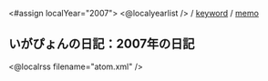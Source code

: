 <#assign localYear="2007">
<@localyearlist /> / [keyword](../keyword/index.html) / [memo](../memo/index.html)

## いがぴょんの日記：2007年の日記

<@localrss filename="atom.xml" />
